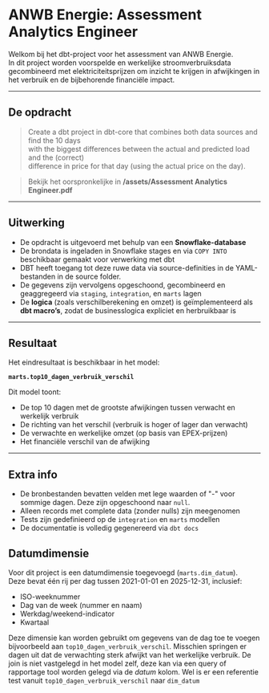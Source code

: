 # ANWB Energie: Assessment Analytics Engineer

Welkom bij het dbt-project voor het assessment van ANWB Energie.  
In dit project worden voorspelde en werkelijke stroomverbruiksdata gecombineerd met elektriciteitsprijzen om inzicht te krijgen in afwijkingen in het verbruik en de bijbehorende financiële impact.

---

## De opdracht

> Create a dbt project in dbt-core that combines both data sources and find the 10 days  
> with the biggest differences between the actual and predicted load and the (correct)  
> difference in price for that day (using the actual price on the day).

> Bekijk het oorspronkelijke in **/assets/Assessment Analytics Engineer.pdf**
---

## Uitwerking

- De opdracht is uitgevoerd met behulp van een **Snowflake-database**
- De brondata is ingeladen in Snowflake stages en via `COPY INTO` beschikbaar gemaakt voor verwerking met dbt
- DBT heeft toegang tot deze ruwe data via source-definities in de YAML-bestanden in de source folder.
- De gegevens zijn vervolgens opgeschoond, gecombineerd en geaggregeerd via `staging`, `integration`, en `marts` lagen
- De **logica** (zoals verschilberekening en omzet) is geïmplementeerd als **dbt macro’s**, zodat de businesslogica expliciet en herbruikbaar is

---

## Resultaat

Het eindresultaat is beschikbaar in het model:

**`marts.top10_dagen_verbruik_verschil`**

Dit model toont:
- De top 10 dagen met de grootste afwijkingen tussen verwacht en werkelijk verbruik
- De richting van het verschil (verbruik is hoger of lager dan verwacht)
- De verwachte en werkelijke omzet (op basis van EPEX-prijzen)
- Het financiële verschil van de afwijking

---

## Extra info
- De bronbestanden bevatten velden met lege waarden of "-" voor sommige dagen. Deze zijn opgeschoond naar `null`.
- Alleen records met complete data (zonder nulls) zijn meegenomen
- Tests zijn gedefinieerd op de `integration` en `marts` modellen
- De documentatie is volledig gegenereerd via `dbt docs`

## Datumdimensie
Voor dit project is een datumdimensie toegevoegd (`marts.dim_datum`).  
Deze bevat één rij per dag tussen 2021-01-01 en 2025-12-31, inclusief:

- ISO-weeknummer
- Dag van de week (nummer en naam)
- Werkdag/weekend-indicator
- Kwartaal

Deze dimensie kan worden gebruikt om gegevens van de dag toe te voegen bijvoorbeeld aan `top10_dagen_verbruik_verschil`.
Misschien springen er dagen uit dat de verwachting sterk afwijkt van het werkelijke verbruik.
De join is niet vastgelegd in het model zelf, deze kan via een query of rapportage tool worden gelegd via de *datum* kolom.
Wel is er een referentie test vanuit `top10_dagen_verbruik_verschil` naar `dim_datum`
